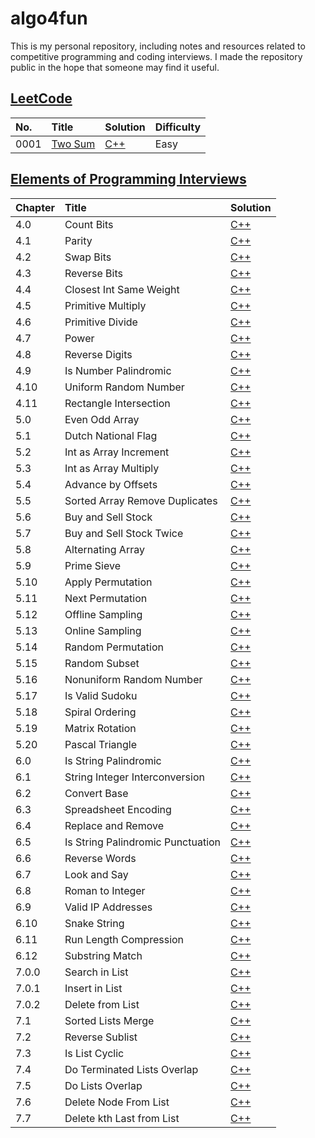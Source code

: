 # algo4fun

This is my personal repository, including notes and resources related to competitive programming and coding interviews. I made the repository public in the hope that someone may find it useful.

## [LeetCode](https://leetcode.com/)

| No.  | Title                                             | Solution                                     | Difficulty |
| :--- | :------------------------------------------------ | :------------------------------------------- | :--------- |
| 0001 | [Two Sum](https://leetcode.com/problems/two-sum/) | [C++](./solutions/leetcode/two-sum/main.cpp) | Easy       |

## [Elements of Programming Interviews](https://elementsofprogramminginterviews.com/)

| Chapter | Title                             | Solution                                                          |
| :------ | :-------------------------------- | :---------------------------------------------------------------- |
| 4.0     | Count Bits                        | [C++](./solutions/epi/count-bits/main.cpp)                        |
| 4.1     | Parity                            | [C++](./solutions/epi/parity/main.cpp)                            |
| 4.2     | Swap Bits                         | [C++](./solutions/epi/swap-bits/main.cpp)                         |
| 4.3     | Reverse Bits                      | [C++](./solutions/epi/reverse-bits/main.cpp)                      |
| 4.4     | Closest Int Same Weight           | [C++](./solutions/epi/closest-int-same-weight/main.cpp)           |
| 4.5     | Primitive Multiply                | [C++](./solutions/epi/primitive-multiply/main.cpp)                |
| 4.6     | Primitive Divide                  | [C++](./solutions/epi/primitive-divide/main.cpp)                  |
| 4.7     | Power                             | [C++](./solutions/epi/power-x-y/main.cpp)                         |
| 4.8     | Reverse Digits                    | [C++](./solutions/epi/reverse-digits/main.cpp)                    |
| 4.9     | Is Number Palindromic             | [C++](./solutions/epi/is-number-palindromic/main.cpp)             |
| 4.10    | Uniform Random Number             | [C++](./solutions/epi/uniform-random-number/main.cpp)             |
| 4.11    | Rectangle Intersection            | [C++](./solutions/epi/rectangle-intersection/main.cpp)            |
| 5.0     | Even Odd Array                    | [C++](./solutions/epi/even-odd-array/main.cpp)                    |
| 5.1     | Dutch National Flag               | [C++](./solutions/epi/dutch-national-flag/main.cpp)               |
| 5.2     | Int as Array Increment            | [C++](./solutions/epi/int-as-array-increment/main.cpp)            |
| 5.3     | Int as Array Multiply             | [C++](./solutions/epi/int-as-array-multiply/main.cpp)             |
| 5.4     | Advance by Offsets                | [C++](./solutions/epi/advance-by-offsets/main.cpp)                |
| 5.5     | Sorted Array Remove Duplicates    | [C++](./solutions/epi/sorted-array-remove-duplicates/main.cpp)    |
| 5.6     | Buy and Sell Stock                | [C++](./solutions/epi/buy-and-sell-stock/main.cpp)                |
| 5.7     | Buy and Sell Stock Twice          | [C++](./solutions/epi/buy-and-sell-stock-twice/main.cpp)          |
| 5.8     | Alternating Array                 | [C++](./solutions/epi/alternating-array/main.cpp)                 |
| 5.9     | Prime Sieve                       | [C++](./solutions/epi/prime-sieve/main.cpp)                       |
| 5.10    | Apply Permutation                 | [C++](./solutions/epi/apply-permutation/main.cpp)                 |
| 5.11    | Next Permutation                  | [C++](./solutions/epi/next-permutation/main.cpp)                  |
| 5.12    | Offline Sampling                  | [C++](./solutions/epi/offline-sampling/main.cpp)                  |
| 5.13    | Online Sampling                   | [C++](./solutions/epi/online-sampling/main.cpp)                   |
| 5.14    | Random Permutation                | [C++](./solutions/epi/random-permutation/main.cpp)                |
| 5.15    | Random Subset                     | [C++](./solutions/epi/random-subset/main.cpp)                     |
| 5.16    | Nonuniform Random Number          | [C++](./solutions/epi/nonuniform-random-number/main.cpp)          |
| 5.17    | Is Valid Sudoku                   | [C++](./solutions/epi/is-valid-sudoku/main.cpp)                   |
| 5.18    | Spiral Ordering                   | [C++](./solutions/epi/spiral-ordering/main.cpp)                   |
| 5.19    | Matrix Rotation                   | [C++](./solutions/epi/matrix-rotation/main.cpp)                   |
| 5.20    | Pascal Triangle                   | [C++](./solutions/epi/pascal-triangle/main.cpp)                   |
| 6.0     | Is String Palindromic             | [C++](./solutions/epi/is-string-palindromic/main.cpp)             |
| 6.1     | String Integer Interconversion    | [C++](./solutions/epi/string-integer-interconversion/main.cpp)    |
| 6.2     | Convert Base                      | [C++](./solutions/epi/convert-base/main.cpp)                      |
| 6.3     | Spreadsheet Encoding              | [C++](./solutions/epi/spreadsheet-encoding/main.cpp)              |
| 6.4     | Replace and Remove                | [C++](./solutions/epi/replace-and-remove/main.cpp)                |
| 6.5     | Is String Palindromic Punctuation | [C++](./solutions/epi/is-string-palindromic-punctuation/main.cpp) |
| 6.6     | Reverse Words                     | [C++](./solutions/epi/reverse-words/main.cpp)                     |
| 6.7     | Look and Say                      | [C++](./solutions/epi/look-and-say/main.cpp)                      |
| 6.8     | Roman to Integer                  | [C++](./solutions/epi/roman-to-integer/main.cpp)                  |
| 6.9     | Valid IP Addresses                | [C++](./solutions/epi/valid-ip-addresses/main.cpp)                |
| 6.10    | Snake String                      | [C++](./solutions/epi/snake-string/main.cpp)                      |
| 6.11    | Run Length Compression            | [C++](./solutions/epi/run-length-compression/main.cpp)            |
| 6.12    | Substring Match                   | [C++](./solutions/epi/substring-match/main.cpp)                   |
| 7.0.0   | Search in List                    | [C++](./solutions/epi/search-in-list/main.cpp)                    |
| 7.0.1   | Insert in List                    | [C++](./solutions/epi/insert-in-list/main.cpp)                    |
| 7.0.2   | Delete from List                  | [C++](./solutions/epi/delete-from-list/main.cpp)                  |
| 7.1     | Sorted Lists Merge                | [C++](./solutions/epi/sorted-list-merge/main.cpp)                 |
| 7.2     | Reverse Sublist                   | [C++](./solutions/epi/reverse-sublist/main.cpp)                   |
| 7.3     | Is List Cyclic                    | [C++](./solutions/epi/is-list-cyclic/main.cpp)                    |
| 7.4     | Do Terminated Lists Overlap       | [C++](./solutions/epi/do-terminated-lists-overlap/main.cpp)       |
| 7.5     | Do Lists Overlap                  | [C++](./solutions/epi/do-lists-overlap/main.cpp)                  |
| 7.6     | Delete Node From List             | [C++](./solutions/epi/delete-node-from-list/main.cpp)             |
| 7.7     | Delete kth Last from List         | [C++](./solutions/epi/delete-kth-last-from-list/main.cpp)         |
